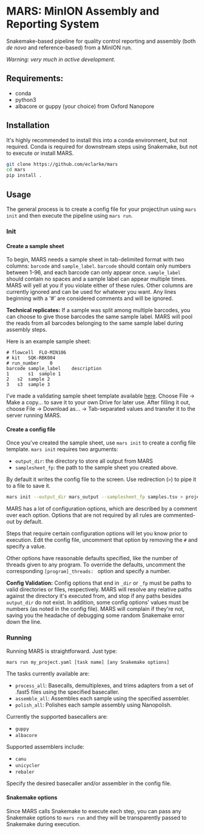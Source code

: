 # MARS: MinION Assembly and Reporting System

Snakemake-based pipeline for quality control reporting and assembly (both _de novo_ and reference-based) from a MinION run.

_Warning: very much in active development._

## Requirements:

- conda
- python3
- albacore or guppy (your choice) from Oxford Nanopore

## Installation

It's highly recommended to install this into a conda environment, but not required.
Conda is required for downstream steps using Snakemake, but not to execute or install MARS.

```bash
git clone https://github.com/eclarke/mars
cd mars
pip install .
```

## Usage

The general process is to create a config file for your project/run using `mars init` and then execute the pipeline using `mars run`.

### Init

#### Create a sample sheet

To begin, MARS needs a sample sheet in tab-delimited format with two columns: `barcode` and `sample_label`.
`barcode` should contain only numbers between 1-96, and each barcode can only appear once.
`sample_label` should contain no spaces and a sample label can appear multiple times.
MARS will yell at you if you violate either of these rules.
Other columns are currently ignored and can be used for whatever you want.
Any lines beginning with a '#' are considered comments and will be ignored.

**Technical replicates:**
If a sample was split among multiple barcodes, you can choose to give those barcodes the same sample label.
MARS will pool the reads from all barcodes belonging to the same sample label during assembly steps.


Here is an example sample sheet:

```
# flowcell	FLO-MIN106
# kit	SQK-RBK004
# run_number	0
barcode sample_label	description
1       s1	sample 1
2	s2	sample 2
3	s3	sample 3
```

I've made a validating sample sheet template available [here](https://docs.google.com/spreadsheets/d/1KsxHezzwVZjvFzjsX4kHZ6y9_uGRNU3SoDTMNqmcNWs/edit?usp=sharing).
Choose File -> Make a copy... to save it to your own Drive for later use.
After filling it out, choose File -> Download as... -> Tab-separated values and transfer it to the server running MARS.


#### Create a config file

Once you've created the sample sheet, use `mars init` to create a config file template.
`mars init` requires two arguments:

- `output_dir`: the directory to store all output from MARS
- `samplesheet_fp`: the path to the sample sheet you created above.

By default it writes the config file to the screen.
Use redirection (`>`) to pipe it to a file to save it.

```bash
mars init --output_dir mars_output --samplesheet_fp samples.tsv > project_name.yaml
```

MARS has a lot of configuration options, which are described by a comment over each option.
Options that are not required by all rules are commented-out by default. 

Steps that require certain configuration options will let you know prior to execution.
Edit the config file, uncomment that option by removing the `#` and specify a value.

Other options have reasonable defaults specified, like the number of threads given to any program.
To override the defaults, uncomment the corresponding `[program]_threads: ` option and specify a number.

**Config Validation:**
Config options that end in `_dir` or `_fp` must be paths to valid directories or files, respectively.
MARS will resolve any relative paths against the directory it's executed from, and stop if any paths besides `output_dir` do not exist.
In addition, some config options' values must be numbers (as noted in the config file).
MARS will complain if they're not, saving you the headache of debugging some random Snakemake error down the line.

### Running

Running MARS is straightforward. Just type:

```bash
mars run my_project.yaml [task name] [any Snakemake options]
```

The tasks currently available are:

- `process_all`: Basecalls, demultiplexes, and trims adapters from a set of .fast5 files using the specified basecaller.
- `assemble_all`: Assembles each sample using the specified assembler.
- `polish_all`: Polishes each sample assembly using Nanopolish.

Currently the supported basecallers are:

- `guppy`
- `albacore`

Supported assemblers include:

- `canu`
- `unicycler`
- `rebaler`

Specify the desired basecaller and/or assembler in the config file.

#### Snakemake options

Since MARS calls Snakemake to execute each step, you can pass any Snakemake options to `mars run` and they will be transparently passed to Snakemake during execution.




